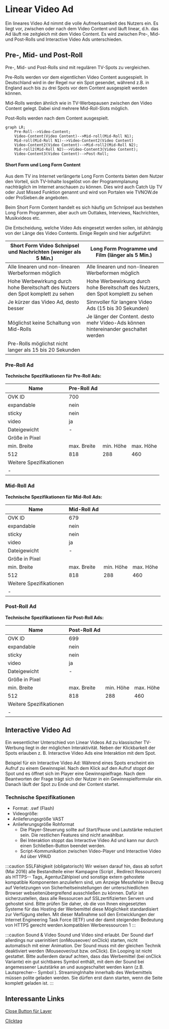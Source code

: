# Linear Video Ad

Ein lineares Video Ad nimmt die volle Aufmerksamkeit des Nutzers ein. Es liegt vor, zwischen oder nach dem Video Content und läuft linear, d.h. das Ad läuft nie zeitgleich mit dem Video Content. Es wird zwischen Pre-, Mid- und Post-Rolls und Interactive Video Ads unterschieden.

## Pre-, Mid- und Post-Roll
Pre-, Mid- und Post-Rolls sind mit regulären TV-Spots zu vergleichen.

Pre-Rolls werden vor dem eigentlichen Video Content ausgespielt. In Deutschland wird in der Regel nur ein Spot gesendet, während z.B. in England auch bis zu drei Spots vor dem Content ausgespielt werden können.

Mid-Rolls werden ähnlich wie in TV-Werbepausen zwischen den Video Content gelegt. Dabei sind mehrere Mid-Roll-Slots möglich.

Post-Rolls werden nach dem Content ausgespielt.

```mermaid
graph LR;
    Pre-Roll-->Video-Content;
    Video-Content(Video Content)-->Mid-roll(Mid-Roll N1);
    Mid-roll(Mid-Roll N1)-->Video-Content2(Video Content)
    Video-Content2(Video Content)-->Mid-roll2(Mid-Roll N2);
    Mid-roll2(Mid-Roll N2)-->Video-Content3(Video Content);
    Video-Content3(Video Content)-->Post-Roll;
```

#### Short Form und Long Form Content

Aus dem TV ins Internet verlängerte Long Form Contents bieten dem Nutzer den Vorteil, sich TV-Inhalte losgelöst von der Programmplanung nachträglich im Internet anschauen zu können. Dies wird auch Catch Up TV oder Just Missed Funktion genannt und wird von Portalen wie TVNOW.de oder ProSieben.de angeboten.

Beim Short Form Content handelt es sich häufig um Schnipsel aus bestehen Long Form Programmen, aber auch um Outtakes, Interviews, Nachrichten, Musikvideos etc.

Die Entscheidung, welche Video Ads eingesetzt werden sollen, ist abhängig von der Länge des Video Contents. Einige Regeln sind hier aufgeführt:

| Short Form Video Schnipsel und Nachrichten (weniger als 5 Min.)                  | Long Form Programme und Film (länger als 5 Min.)                                    |
|----------------------------------------------------------------------------------|-------------------------------------------------------------------------------------|
| Alle linearen und non-linearen Werbeformen möglich                               | Alle linearen und non-linearen Werbeformen möglich                                  |
| Hohe Werbewirkung durch hohe Bereitschaft des Nutzers den Spot komplett zu sehen | Hohe Werbewirkung durch hohe Bereitschaft des Nutzers, den Spot komplett zu sehen   |
| Je kürzer das Video Ad, desto besser                                             | Sinnvoller für langere Video Ads (15 bis 30 Sekunden)                               |
| Möglichst keine Schaltung von Mid-Rolls                                          | Je länger der Content. desto mehr Video-Ads können hintereinander geschaltet werden |
| Pre-Rolls möglichst nicht langer als 15 bis 20 Sekunden                          |                                                                                     |

### Pre-Roll Ad

**Technische Spezifikationen für Pre-Roll Ads:**

|     Name                       |     Pre-Roll Ad    |                  |                  |
|--------------------------------|--------------------|------------------|------------------|
|     OVK ID                     |     700            |                  |                  |
|     expandable                 |     nein           |                  |                  |
|     sticky                     |     nein           |                  |                  |
|     video                      |     ja             |                  |                  |
|     Dateigewicht               |     -              |                  |                  |
|     Größe in Pixel             |                    |                  |                  |
|     min. Breite                |     max. Breite    |     min. Höhe    |     max. Höhe    |
|     512                        |     818            |     288          |     460          |
|     Weitere Spezifikationen    |                    |                  |                  |
|     -                          |                    |                  |                  |

### Mid-Roll Ad

**Technische Spezifikationen für Mid-Roll Ads:**

|     Name                       |     Mid-Roll Ad    |                  |                  |
|--------------------------------|--------------------|------------------|------------------|
|     OVK ID                     |     679            |                  |                  |
|     expandable                 |     nein           |                  |                  |
|     sticky                     |     nein           |                  |                  |
|     video                      |     ja             |                  |                  |
|     Dateigewicht               |     -              |                  |                  |
|     Größe in Pixel             |                    |                  |                  |
|     min. Breite                |     max. Breite    |     min. Höhe    |     max. Höhe    |
|     512                        |     818            |     288          |     460          |
|     Weitere Spezifikationen    |                    |                  |                  |
|     -                          |                    |                  |                  |

### Post-Roll Ad

**Technische Spezifikationen für Post-Roll Ads:**

|     Name                       | Post-Roll Ad |                  |                  |
|--------------------------------|--------------|------------------|------------------|
|     OVK ID                     | 699          |                  |                  |
|     expandable                 | nein         |                  |                  |
|     sticky                     | nein         |                  |                  |
|     video                      | ja           |                  |                  |
|     Dateigewicht               | -            |                  |                  |
|     Größe in Pixel             |              |                  |                  |
|     min. Breite                | max. Breite  |     min. Höhe    |     max. Höhe    |
|     512                        | 818          |     288          |     460          |
|     Weitere Spezifikationen    |              |                  |                  |
|     -                          |              |                  |                  |

## Interactive Video Ad

Ein wesentlicher Unterschied von Linear Videos Ad zu klassischer TV-Werbung liegt in der möglichen Interaktivität. Neben der Klickbarkeit der Spots erlauben z. B. Interactive Video Ads eine Interaktion mit dem Spot.

Beispiel für ein Interactive Video Ad: Während eines Spots erscheint ein Aufruf zu einem Gewinnspiel. Nach dem Klick auf den Aufruf stoppt der Spot und es öffnet sich im Player eine Gewinnspielfrage. Nach dem Beantworten der Frage trägt sich der Nutzer in ein Gewinnspielformular ein. Danach läuft der Spot zu Ende und der Content startet.

### Technische Spezifikationen

- Format: .swf (Flash)
- Videogröße:
- Anlieferungsgröße VAST
- Anlieferungsgröße Rohformat
     - Die Player-Steuerung sollte auf Start/Pause und Lautstärke reduziert sein. Die restlichen Features sind nicht anwählbar.
     - Bei Interaktion stoppt das Interactive Video Ad und kann nur durch einen Schließen-Button beendet werden.
     - Script-Kommunikation zwischen Video-Player und Interactive Video Ad über VPAID


:::caution SSLFähigkeit (obligatorisch)
Wir weisen darauf hin, dass ab sofort (Mai 2016) alle Bestandteile einer Kampagne (Script , Redirect Ressourcen) als HTTPS-- Tags, AgenturZählpixel und sonstige extern gehostete kompatible Komponenten anzuliefern sind, um Anzeige Messfehler in Bezug auf Verletzungen von Sicherheitseinstellungen der unterschiedlichen Browser webseitenübergreifend ausschließen zu können. Dafür ist sicherzustellen, dass alle Ressourcen auf SSLzertifizierten Servern und gehostet sind. Bitte prüfen Sie daher, ob die von Ihnen eingesetzten Systeme für das Hosting der Werbemittel diese Möglichkeit standardisiert zur Verfügung stellen. Mit dieser Maßnahme soll den Entwicklungen der Internet Engineering Task Force (IETF) und der damit steigenden Bedeutung von HTTPS gerecht werden.kompatiblen Werberessourcen 1
:::

:::caution Sound & Video
Sound und Video sind erlaubt. Der Sound darf allerdings nur userinitiiert (onMouseover/ onClick) starten, nicht automatisch mit einer Animation. Der Sound muss mit der gleichen Technik deaktiviert werden (Mouseover/out bzw. onClick). Ein Looping ist nicht gestattet. Bitte außerdem darauf achten, dass das Werbemittel (bei onClick Variante) ein gut sichtbares Symbol enthält, mit dem der Sound bei angemessener Lautstärke an und ausgeschaltet werden kann (z.B. Lautsprecher-- Symbol ). StreamingInhalte innerhalb des Werbemittels müssen polite geladen werden. Sie dürfen erst dann starten, wenn die Seite komplett geladen ist.
:::
## Interessante Links
[Close Button für Layer](https://github.com/Unitadtechnologystandards/HTML5Lib/tree/master/close)

[Clicktag](/docs/Tech-Hilfe/klicktag)